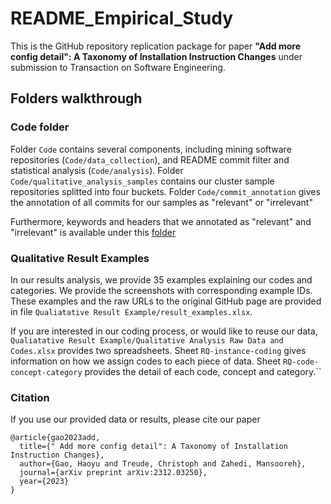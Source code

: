 # README_Empirical_Study

This is the GitHub repository replication package for paper **"Add more config detail": A Taxonomy of Installation Instruction Changes** under submission to Transaction on Software Engineering.  


## Folders walkthrough
### Code folder
Folder `Code` contains several components, including mining software repositories (`Code/data_collection`), and README commit filter and statistical analysis (`Code/analysis`). Folder `Code/qualitative_analysis_samples` contains our cluster sample repositories splitted into four buckets. Folder `Code/commit_annotation` gives the annotation of all commits for our samples as "relevant" or "irrelevant" 

Furthermore, keywords and headers that we annotated as "relevant" and "irrelevant" is available under this [folder](Code/analysis/annotated_headers)

### Qualitative Result Examples
In our results analysis, we provide 35 examples explaining our codes and categories. We provide the screenshots with corresponding example IDs. These examples and the raw URLs to the original GitHub page are provided in file `Qualiatative Result Example/result_examples.xlsx`. 

If you are interested in our coding process, or would like to reuse our data, `Qualiatative Result Example/Qualitative Analysis Raw Data and Codes.xlsx` provides two spreadsheets. Sheet `RQ-instance-coding` gives information on how we assign codes to each piece of data. Sheet `RQ-code-concept-category` provides the detail of each code, concept and category.``

### Citation
If you use our provided data or results, please cite our paper
```
@article{gao2023add,
  title={" Add more config detail": A Taxonomy of Installation Instruction Changes},
  author={Gao, Haoyu and Treude, Christoph and Zahedi, Mansooreh},
  journal={arXiv preprint arXiv:2312.03250},
  year={2023}
}
```
